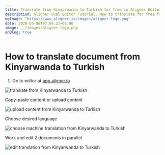 ```yaml
---
title: Translate from Kinyarwanda to Turkish for free in Aligner Editor
description: Aligner Dual Editor Tutorial. How to translate for free from Kinyarwanda to Turkish. Aligner is multilingual document management platform. 
ogImage: "https://www.aligner.io/images/aligner-logo.png"
date: 2020-05-06T07:09:21+03:00
image: ../images/aligner-logo.png
onBlog: true
---
```


# How to translate document from Kinyarwanda to Turkish

1. Go to editor at [app.aligner.io](https://app.aligner.io "Aligner App web page")

![translate from Kinyarwanda to Turkish](../aligner-blank-editor.png "translate from Kinyarwanda to Turkish")

Copy-paste content or upload content

![upload content from Kinyarwanda to Turkish](../aligner-uploaded-document.png "upload content from Kinyarwanda to Turkish")

Choose desired language

![choose machine translation from Kinyarwanda to Turkish](../aligner-language-dropdown.png "choose machine translation from Kinyarwanda to Turkish")

Work and edit 2 documents in parallel

![edit translation from Kinyarwanda to Turkish](../aligner-double-sitded-editor.png "edit translation from Kinyarwanda to Turkish")

